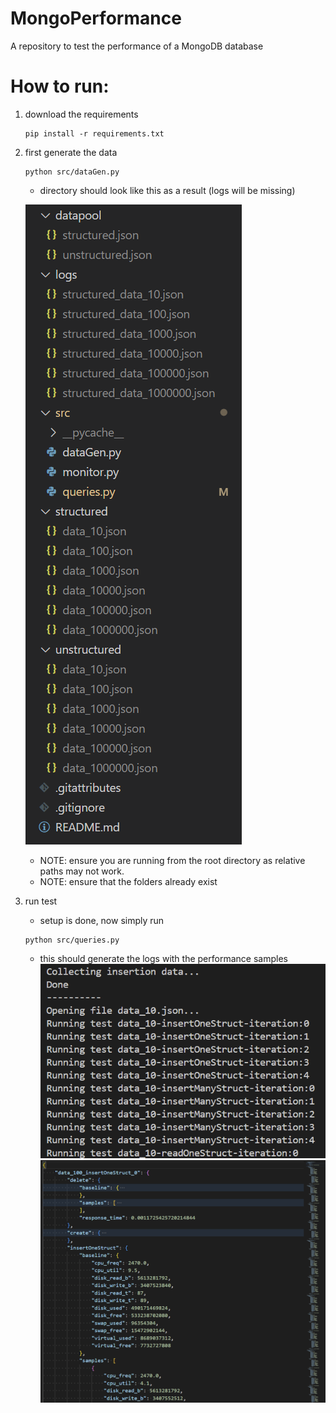# MongoPerformance
 A repository to test the performance of a MongoDB database

# How to run:
1. download the requirements
    ```
    pip install -r requirements.txt
    ```
2. first generate the data
    ```
    python src/dataGen.py
    ```
    - directory should look like this as a result (logs will be missing)
    
    ![alt text](docs/directory.png)
    
    - NOTE: ensure you are running from the root directory as relative paths may not work.
    - NOTE: ensure that the folders already exist
3. run test
    - setup is done, now simply run
    ```
    python src/queries.py
    ```
    - this should generate the logs with the performance samples
    ![alt text](docs/query_terminal.png)
    ![alt text](docs/query_log.png)